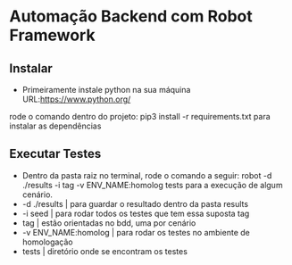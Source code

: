 # Automação Backend com Robot Framework
 
## Instalar
 
- Primeiramente instale python na sua máquina
 URL:https://www.python.org/
 
rode o comando dentro do projeto: pip3 install -r requirements.txt para instalar as dependências
 
## Executar Testes
- Dentro da pasta raiz no terminal, rode o comando a seguir: robot -d ./results -i tag -v ENV_NAME:homolog tests para a execução de algum cenário.
- -d ./results | para guardar o resultado dentro da pasta results
- -i seed | para rodar todos os testes que tem essa suposta tag
- tag | estão orientadas no bdd, uma por cenário
- -v ENV_NAME:homolog | para rodar os testes no ambiente de homologação
- tests | diretório onde se encontram os testes